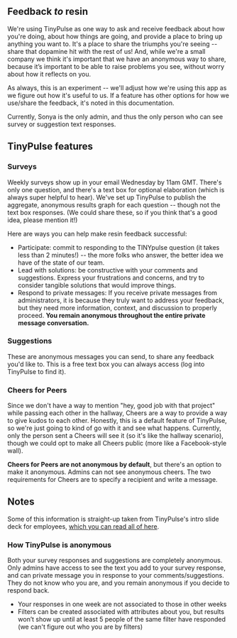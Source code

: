 ## Feedback *to* resin

We're using TinyPulse as one way to ask and receive feedback about how you're doing, about how things are going, and provide a place to bring up anything you want to. It's a place to share the triumphs you're seeing -- share that dopamine hit with the rest of us! And, while we're a small company we think it's important that we have an anonymous way to share, because it’s important to be able to raise problems you see, without worry about how it reflects on you.

As always, this is an experiment -- we'll adjust how we're using this app as we figure out how it's useful to us. If a feature has other options for how we use/share the feedback, it's noted in this documentation.

Currently, Sonya is the only admin, and thus the only person who can see survey or suggestion text responses.

## TinyPulse features

### Surveys
Weekly surveys show up in your email Wednesday by 11am GMT. There's only one question, and there's a text box for optional elaboration (which is always super helpful to hear). We've set up TinyPulse to publish the aggregate, anonymous results graph for each question -- though not the text box responses. (We could share these, so if you think that's a good idea, please mention it!)

Here are ways you can help make resin feedback successful:
* Participate: commit to responding to the TINYpulse question (it takes less than 2 minutes!) -- the more folks who answer, the better idea we have of the state of our team.
* Lead with solutions: be constructive with your comments and suggestions. Express your frustrations and concerns, and try to consider tangible solutions that would improve things.
* Respond to private messages: If you receive private messages from administrators, it is because they truly want to address your feedback, but they need more information, context, and discussion to properly proceed. **You remain anonymous throughout the entire private message conversation.**

### Suggestions
These are anonymous messages you can send, to share any feedback you'd like to. This is a free text box you can always access (log into TinyPulse to find it). 

### Cheers for Peers
Since we don't have a way to mention "hey, good job with that project" while passing each other in the hallway, Cheers are a way to provide a way to give kudos to each other. Honestly, this is a default feature of TinyPulse, so we're just going to kind of go with it and see what happens. Currently, only the person sent a Cheers will see it (so it's like the hallway scenario), though we could opt to make all Cheers public (more like a Facebook-style wall). 

**Cheers for Peers are not anonymous by default**, but there's an option to make it anonymous. Admins can not see anonymous cheers. The two requirements for Cheers are to specify a recipient and write a message.

## Notes
Some of this information is straight-up taken from TinyPulse's intro slide deck for employees, [which you can read all of here](https://docs.google.com/presentation/d/1mqEpEpfpxTL8HrW4M6wEoJvcU8YLv7auRoqCSoUkt8k/edit#slide=id.p16).

### How TinyPulse is anonymous
Both your survey responses and suggestions are completely anonymous. Only admins have access to see the text you add to your survey response, and can private message you in response to your comments/suggestions. They do not know who you are, and you remain anonymous if you decide to respond back.
* Your responses in one week are not associated to those in other weeks
* Filters can be created associated with attributes about you, but results won’t show up until at least 5 people of the same filter have responded (we can't figure out who you are by filters)


